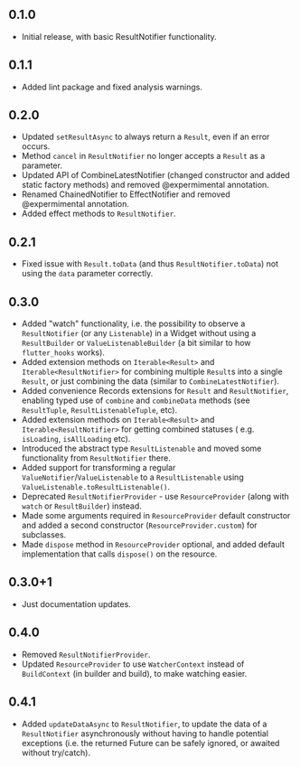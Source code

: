 ## 0.1.0

* Initial release, with basic ResultNotifier functionality.

## 0.1.1

* Added lint package and fixed analysis warnings.

## 0.2.0

* Updated `setResultAsync` to always return a `Result`, even if an error occurs.
* Method `cancel` in `ResultNotifier` no longer accepts a `Result` as a parameter.
* Updated API of CombineLatestNotifier (changed constructor and added static factory methods) and removed @expermimental
  annotation.
* Renamed ChainedNotifier to EffectNotifier and removed @expermimental annotation.
* Added effect methods to `ResultNotifier`.

## 0.2.1

* Fixed issue with `Result.toData` (and thus `ResultNotifier.toData`) not using the `data` parameter correctly.

## 0.3.0

* Added "watch" functionality, i.e. the possibility to observe a `ResultNotifier` (or any `Listenable`) in a Widget 
  without using a `ResultBuilder` or `ValueListenableBuilder` (a bit similar to how `flutter_hooks` works).
* Added extension methods on `Iterable<Result>` and `Iterable<ResultNotifier>` for combining multiple `Result`s into a
  single `Result`, or just combining the data (similar to `CombineLatestNotifier`).
* Added convenience Records extensions for `Result` and `ResultNotifier`, enabling typed use of `combine` and 
  `combineData` methods (see `ResultTuple`, `ResultListenableTuple`, etc).
* Added extension methods on `Iterable<Result>` and `Iterable<ResultNotifier>` for getting combined statuses (
  e.g. `isLoading`, `isAllLoading` etc).
* Introduced the abstract type `ResultListenable` and moved some functionality from `ResultNotifier` there.
* Added support for transforming a regular `ValueNotifier`/`ValueListenable` to a `ResultListenable` using 
  `ValueListenable.toResultListenable()`.
* Deprecated `ResultNotifierProvider` - use `ResourceProvider` (along with `watch` or `ResultBuilder`) instead.
* Made some arguments required in `ResourceProvider` default constructor and added a second constructor 
  (`ResourceProvider.custom`) for subclasses. 
* Made `dispose` method in `ResourceProvider` optional, and added default implementation that calls `dispose()` on the 
  resource.

## 0.3.0+1

* Just documentation updates.

## 0.4.0

* Removed `ResultNotifierProvider`.
* Updated `ResourceProvider` to use `WatcherContext` instead of `BuildContext` (in builder and build), to make watching
  easier.

## 0.4.1

* Added `updateDataAsync` to `ResultNotifier`, to update the data of a `ResultNotifier` asynchronously without having 
  to handle potential exceptions (i.e. the returned Future can be safely ignored, or awaited without try/catch).
